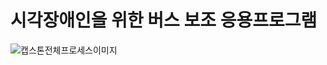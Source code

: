 # 시각장애인을 위한 버스 보조 응용프로그램

![캡스톤전체프로세스이미지](https://user-images.githubusercontent.com/44723287/82035577-a7c58c80-96da-11ea-9fbe-39ebe8b01fd6.JPG)

